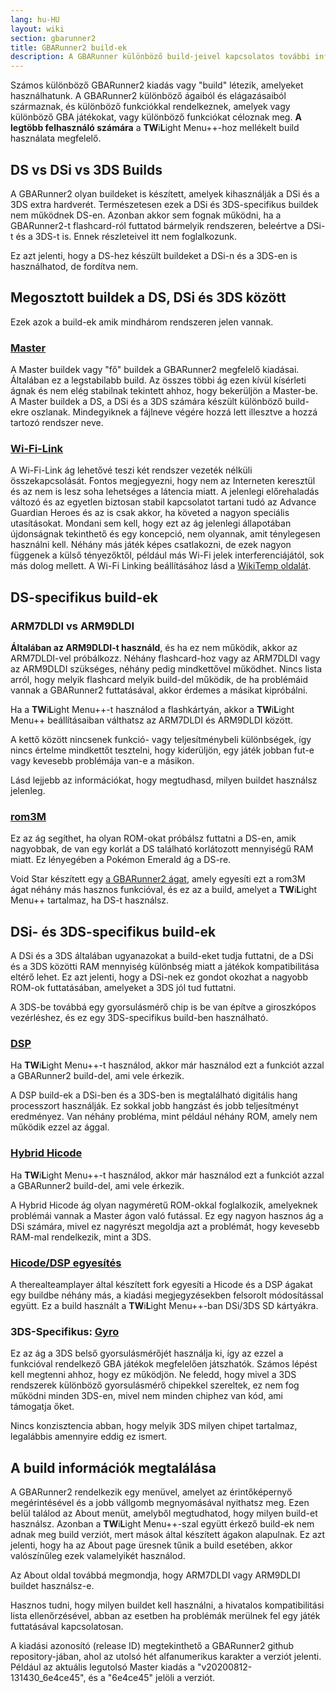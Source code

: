 ```yaml
---
lang: hu-HU
layout: wiki
section: gbarunner2
title: GBARunner2 build-ek
description: A GBARunner különböző build-jeivel kapcsolatos további információk és használatuk
---
```



Számos különböző GBARunner2 kiadás vagy "build" létezik, amelyeket használhatunk. A GBARunner2 különböző ágaiból és elágazásaiból származnak, és különböző funkciókkal rendelkeznek, amelyek vagy különböző GBA játékokat, vagy különböző funkciókat céloznak meg. **A legtöbb felhasználó számára** a **TW**i**L**ight Menu++-hoz mellékelt build használata megfelelő.

## DS vs DSi vs 3DS Builds

A GBARunner2 olyan buildeket is készített, amelyek kihasználják a DSi és a 3DS extra hardverét. Természetesen ezek a DSi és 3DS-specifikus buildek nem működnek DS-en. Azonban akkor sem fognak működni, ha a GBARunner2-t flashcard-ról futtatod bármelyik rendszeren, beleértve a DSi-t és a 3DS-t is. Ennek részleteivel itt nem foglalkozunk.

Ez azt jelenti, hogy a DS-hez készült buildeket a DSi-n és a 3DS-en is használhatod, de fordítva nem.

## Megosztott buildek a DS, DSi és 3DS között

Ezek azok a build-ek amik mindhárom rendszeren jelen vannak.

### [Master](https://github.com/Gericom/GBARunner2/releases)

A Master buildek vagy "fő" buildek a GBARunner2 megfelelő kiadásai. Általában ez a legstabilabb build. Az összes többi ág ezen kívül kísérleti ágnak és nem elég stabilnak tekintett ahhoz, hogy bekerüljön a Master-be. A Master buildek a DS, a DSi és a 3DS számára készült különböző build-ekre oszlanak. Mindegyiknek a fájlneve végére hozzá lett illesztve a hozzá tartozó rendszer neve.

### [Wi-Fi-Link](https://github.com/Gericom/GBARunner2/releases/tag/v20200217-194452_0b8bbe3)

A Wi-Fi-Link ág lehetővé teszi két rendszer vezeték nélküli összekapcsolását. Fontos megjegyezni, hogy nem az Interneten keresztül és az nem is lesz soha lehetséges a látencia miatt. A jelenlegi előrehaladás változó és az egyetlen biztosan stabil kapcsolatot tartani tudó az Advance Guardian Heroes és az is csak akkor, ha követed a nagyon speciális utasításokat. Mondani sem kell, hogy ezt az ág jelenlegi állapotában újdonságnak tekinthető és egy koncepció, nem olyannak, amit ténylegesen használni kell. Néhány más játék képes csatlakozni, de ezek nagyon függenek a külső tényezőktől, például más Wi-Fi jelek interferenciájától, sok más dolog mellett. A Wi-Fi Linking beállításához lásd a [WikiTemp oldalát](https://wiki.gbatemp.net/wiki/GBARunner2/Link).

## DS-specifikus build-ek

### ARM7DLDI vs ARM9DLDI

**Általában az ARM9DLDI-t használd**, és ha ez nem működik, akkor az ARM7DLDI-vel próbálkozz. Néhány flashcard-hoz vagy az ARM7DLDI vagy az ARM9DLDI szükséges, néhány pedig mindkettővel működhet. Nincs lista arról, hogy melyik flashcard melyik build-del működik, de ha problémáid vannak a GBARunner2 futtatásával, akkor érdemes a másikat kipróbálni.

Ha a **TW**i**L**ight Menu++-t használod a flashkártyán, akkor a **TW**i**L**ight Menu++ beállításaiban válthatsz az ARM7DLDI és ARM9DLDI között.

A kettő között nincsenek funkció- vagy teljesítménybeli különbségek, így nincs értelme mindkettőt tesztelni, hogy kiderüljön, egy játék jobban fut-e vagy kevesebb problémája van-e a másikon.

Lásd lejjebb az információkat, hogy megtudhasd, milyen buildet használsz jelenleg.

### [rom3M](https://github.com/Gericom/GBARunner2/releases/tag/v20190911-201047_371815e)

Ez az ág segíthet, ha olyan ROM-okat próbálsz futtatni a DS-en, amik nagyobbak, de van egy korlát a DS található korlátozott mennyiségű RAM miatt. Ez lényegében a Pokémon Emerald ág a DS-re.

Void Star készített egy [a GBARunner2 ágat](https://github.com/unresolvedsymbol/GBARunner2-DSL-Enhanced/releases), amely egyesíti ezt a rom3M ágat néhány más hasznos funkcióval, és ez az a build, amelyet a **TW**i**L**ight Menu++ tartalmaz, ha DS-t használsz.

## DSi- és 3DS-specifikus build-ek

A DSi és a 3DS általában ugyanazokat a build-eket tudja futtatni, de a DSi és a 3DS közötti RAM mennyiség különbség miatt a játékok kompatibilitása eltérő lehet. Ez azt jelenti, hogy a DSi-nek ez gondot okozhat a nagyobb ROM-ok futtatásában, amelyeket a 3DS jól tud futtatni.

A 3DS-be továbbá egy gyorsulásmérő chip is be van építve a giroszkópos vezérléshez, és ez egy 3DS-specifikus build-ben használható.

### [DSP](https://github.com/Gericom/GBARunner2/releases/tag/v20200809-113646_551ae99_dsp-audio)

Ha **TW**i**L**ight Menu++-t használod, akkor már használod ezt a funkciót azzal a GBARunner2 build-del, ami vele érkezik.

A DSP build-ek a DSi-ben és a 3DS-ben is megtalálható digitális hang processzort használják. Ez sokkal jobb hangzást és jobb teljesítményt eredményez. Van néhány probléma, mint például néhány ROM, amely nem működik ezzel az ággal.

### [Hybrid Hicode](https://github.com/Gericom/GBARunner2/releases/tag/v20200812-130512_d5dc8d8)

Ha **TW**i**L**ight Menu++-t használod, akkor már használod ezt a funkciót azzal a GBARunner2 build-del, ami vele érkezik.

A Hybrid Hicode ág olyan nagyméretű ROM-okkal foglalkozik, amelyeknek problémái vannak a Master ágon való futással. Ez egy nagyon hasznos ág a DSi számára, mivel ez nagyrészt megoldja azt a problémát, hogy kevesebb RAM-mal rendelkezik, mint a 3DS.

### [Hicode/DSP egyesítés](https://github.com/therealteamplayer/GBARunner2/releases/tag/v20210911-merges-and-tweaks)

A therealteamplayer által készített fork egyesíti a Hicode és a DSP ágakat egy buildbe néhány más, a kiadási megjegyzésekben felsorolt módosítással együtt. Ez a build használt a **TW**i**L**ight Menu++-ban DSi/3DS SD kártyákra.

### 3DS-Specifikus: [Gyro](https://github.com/Gericom/GBARunner2/releases/tag/v20191228-021638_ee7f6a0)

Ez az ág a 3DS belső gyorsulásmérőjét használja ki, így az ezzel a funkcióval rendelkező GBA játékok megfelelően játszhatók. Számos lépést kell megtenni ahhoz, hogy ez működjön. Ne feledd, hogy mivel a 3DS rendszerek különböző gyorsulásmérő chipekkel szereltek, ez nem fog működni minden 3DS-en, mivel nem minden chiphez van kód, ami támogatja őket.

Nincs konzisztencia abban, hogy melyik 3DS milyen chipet tartalmaz, legalábbis amennyire eddig ez ismert.

## A build információk megtalálása

A GBARunner2 rendelkezik egy menüvel, amelyet az érintőképernyő megérintésével és a jobb vállgomb megnyomásával nyithatsz meg. Ezen belül találod az About menüt, amelyből megtudhatod, hogy milyen build-et használsz. Azonban a **TW**i**L**ight Menu++-szal együtt érkező build-ek nem adnak meg build verziót, mert mások által készített ágakon alapulnak. Ez azt jelenti, hogy ha az About page üresnek tűnik a build esetében, akkor valószínűleg ezek valamelyikét használod.

Az About oldal továbbá megmondja, hogy ARM7DLDI vagy ARM9DLDI buildet használsz-e.

Hasznos tudni, hogy milyen buildet kell használni, a hivatalos kompatibilitási lista ellenőrzésével, abban az esetben ha problémák merülnek fel egy játék futtatásával kapcsolatosan.

A kiadási azonosító (release ID) megtekinthető a GBARunner2 github repository-jában, ahol az utolsó hét alfanumerikus karakter a verziót jelenti. Például az aktuális legutolsó Master kiadás a "v20200812-131430_6e4ce45", és a "6e4ce45" jelöli a verziót.
